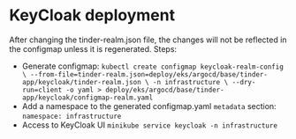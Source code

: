 # KeyCloak deployment

After changing the tinder-realm.json file, the changes will not be reflected in the configmap unless it is regenerated.
Steps:
* Generate configmap: `kubectl create configmap keycloak-realm-config \
  --from-file=tinder-realm.json=deploy/eks/argocd/base/tinder-app/keycloak/tinder-realm.json \
  -n infrastructure \
  --dry-run=client -o yaml > deploy/eks/argocd/base/tinder-app/keycloak/configmap-realm.yaml`
* Add a namespace to the generated configmap.yaml `metadata` section: `namespace: infrastructure`
* Access to KeyCloak UI `minikube service keycloak -n infrastructure`
